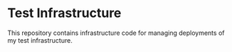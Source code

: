 Test Infrastructure
===================
This repository contains infrastructure code for managing deployments of my
test infrastructure.
